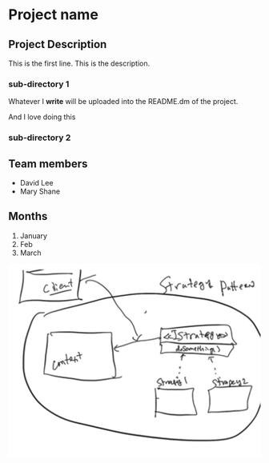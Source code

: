 # Project name

## Project Description

This is the first line. This is the description.

### sub-directory 1

Whatever I **write** will be uploaded 
into the README.dm of the project. 

And I love doing this

### sub-directory 2

## Team members

- David Lee
- Mary Shane

## Months

1. January
2. Feb
3. March

![image](./images/image1.PNG)
